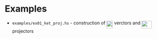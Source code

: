 # Examples

  - `examples/ex01_ket_proj.hs` - construction of <img src="https://rawgit.com/jmiszczak/hoqus/master//examples/tex/de290ade434204a8e1eb3bc550567b54.svg?invert_in_darkmode" align=middle width=20.034300000000005pt height=24.65759999999998pt/> verctors and <img src="https://rawgit.com/jmiszczak/hoqus/master//examples/tex/c2da58f957598d7e33b1b6e604e5389e.svg?invert_in_darkmode" align=middle width=31.655415pt height=24.65759999999998pt/> projectors
